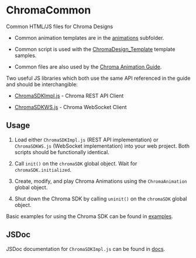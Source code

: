 # ChromaCommon
Common HTML/JS files for Chroma Designs

* Common animation templates are in the [animations](animations) subfolder.

* Common script is used with the [ChromaDesign_Template](https://github.com/razerofficial/ChromaDesign_Template) template samples.

* Common files are also used by the [Chroma Animation Guide](https://chroma.razer.com/ChromaGuide/).


Two useful JS libraries which both use the same API referenced in the guide and should be interchangible:

* [ChromaSDKImpl.js](ChromaSDKImpl.js) - Chroma REST API Client

* [ChromaSDKWS.js](ChromaSDKWS.js) - Chroma WebSocket Client

## Usage

1. Load either `ChromaSDKImpl.js` (REST API implementation) or `ChromaSDKWS.js` (WebSocket implementation) into your web project. Both scripts should be functionally identical.

2. Call `init()` on the `chromaSDK` global object. Wait for `chromaSDK.initialized`.

3. Create, modify, and play Chroma Animations using the `ChromaAnimation` global object.

4. Shut down the Chroma SDK by calling `uninit()` on the `chromaSDK` global object.

Basic examples for using the Chroma SDK can be found in [examples](examples).

## JSDoc

JSDoc documentation for `ChromaSDKImpl.js` can be found in [docs](docs).
